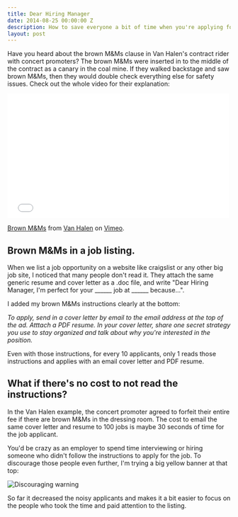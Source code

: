 ```yaml
---
title: Dear Hiring Manager
date: 2014-08-25 00:00:00 Z
description: How to save everyone a bit of time when you're applying for a job
layout: post
---
```


Have you heard about the brown M&Ms clause in Van Halen's contract rider with concert promoters? The brown M&Ms were inserted in to the middle of the contract as a canary in the coal mine. If they walked backstage and saw brown M&Ms, then they would double check everything else for safety issues. Check out the whole video for their explanation:

<iframe src="//player.vimeo.com/video/36615187" width="500" height="281" frameborder="0" webkitallowfullscreen mozallowfullscreen allowfullscreen></iframe> <p><a href="http://vimeo.com/36615187">Brown M&Ms</a> from <a href="http://vimeo.com/vanhalen">Van Halen</a> on <a href="https://vimeo.com">Vimeo</a>.</p>

## Brown M&Ms in a job listing.

When we list a job opportunity on a website like craigslist or any other big job site, I noticed that many people don't read it. They attach the same generic resume and cover letter as a .doc file, and write "Dear Hiring Manager, I'm perfect for your ______ job at ______ because...".

I added my brown M&Ms instructions clearly at the bottom: 

*To apply, send in a cover letter by email to the email address at the top of the ad. Atttach a PDF resume. In your cover letter, share one secret strategy you use to stay organized and talk about why you're interested in the position.*

Even with those instructions, for every 10 applicants, only 1 reads those instructions and applies with an email cover letter and PDF resume. 

## What if there's no cost to not read the instructions?

In the Van Halen example, the concert promoter agreed to forfeit their entire fee if there are brown M&Ms in the dressing room. The cost to email the same cover letter and resume to 100 jobs is maybe 30 seconds of time for the job applicant.

You'd be crazy as an employer to spend time interviewing or hiring someone who didn't follow the instructions to apply for the job. To discourage those people even further, I'm trying a big yellow banner at that top:

![Discouraging warning](http://fast.customer.io/s/Office_Manager___Admin___Tech_Startup__part_time_.png)

So far it decreased the noisy applicants and makes it a bit easier to focus on the people who took the time and paid attention to the listing.
